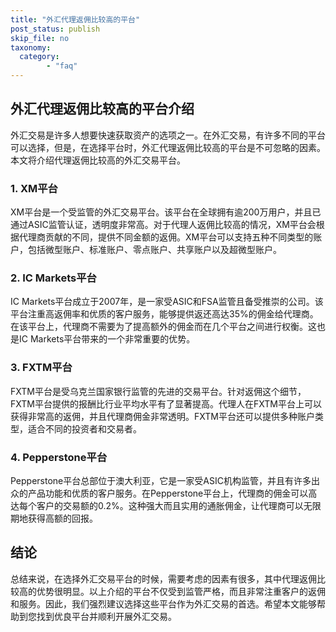 ```yaml
---
title: "外汇代理返佣比较高的平台"
post_status: publish
skip_file: no
taxonomy:
  category:
        - "faq"
---
```


## 外汇代理返佣比较高的平台介绍

外汇交易是许多人想要快速获取资产的选项之一。在外汇交易，有许多不同的平台可以选择，但是，在选择平台时，外汇代理返佣比较高的平台是不可忽略的因素。本文将介绍代理返佣比较高的外汇交易平台。

### 1. XM平台

XM平台是一个受监管的外汇交易平台。该平台在全球拥有逾200万用户，并且已通过ASIC监管认证，透明度非常高。对于代理人返佣比较高的情况，XM平台会根据代理商贡献的不同，提供不同金额的返佣。XM平台可以支持五种不同类型的账户，包括微型账户、标准账户、零点账户、共享账户以及超微型账户。

### 2. IC Markets平台

IC Markets平台成立于2007年，是一家受ASIC和FSA监管且备受推崇的公司。该平台注重高返佣率和优质的客户服务，能够提供返还高达35%的佣金给代理商。在该平台上，代理商不需要为了提高额外的佣金而在几个平台之间进行权衡。这也是IC Markets平台带来的一个非常重要的优势。

### 3. FXTM平台

FXTM平台是受乌克兰国家银行监管的先进的交易平台。针对返佣这个细节，FXTM平台提供的报酬比行业平均水平有了显著提高。代理人在FXTM平台上可以获得非常高的返佣，并且代理商佣金非常透明。FXTM平台还可以提供多种账户类型，适合不同的投资者和交易者。

### 4. Pepperstone平台

Pepperstone平台总部位于澳大利亚，它是一家受ASIC机构监管，并且有许多出众的产品功能和优质的客户服务。在Pepperstone平台上，代理商的佣金可以高达每个客户的交易额的0.2%。这种强大而且实用的通胀佣金，让代理商可以无限期地获得高额的回报。

## 结论

总结来说，在选择外汇交易平台的时候，需要考虑的因素有很多，其中代理返佣比较高的优势很明显。以上介绍的平台不仅受到监管严格，而且非常注重客户的返佣和服务。因此，我们强烈建议选择这些平台作为外汇交易的首选。希望本文能够帮助到您找到优良平台并顺利开展外汇交易。
